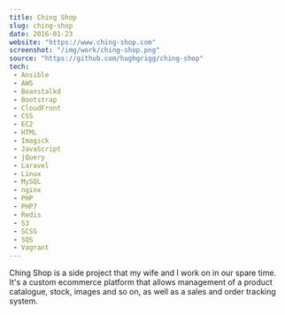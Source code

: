```yaml
---
title: Ching Shop
slug: ching-shop
date: 2016-01-23
website: "https://www.ching-shop.com"
screenshot: "/img/work/ching-shop.png"
source: "https://github.com/hughgrigg/ching-shop"
tech:
 - Ansible
 - AWS
 - Beanstalkd
 - Bootstrap
 - CloudFront
 - CSS
 - EC2
 - HTML
 - Imagick
 - JavaScript
 - jQuery
 - Laravel
 - Linux
 - MySQL
 - nginx
 - PHP
 - PHP7
 - Redis
 - S3
 - SCSS
 - SQS
 - Vagrant
---
```


Ching Shop is a side project that my wife and I work on in our spare time. It's
a custom ecommerce platform that allows management of a product catalogue,
stock, images and so on, as well as a sales and order tracking system.
